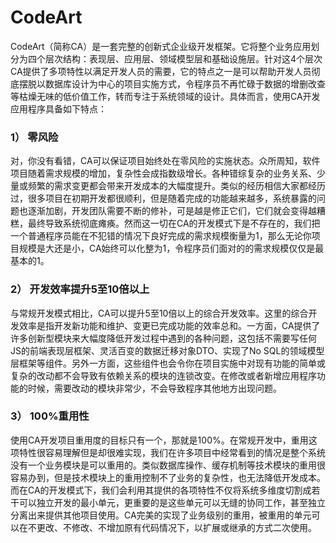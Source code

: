 CodeArt
===================================

CodeArt（简称CA）是一套完整的创新式企业级开发框架。它将整个业务应用划分为四个层次结构：表现层、应用层、领域模型层和基础设施层。针对这4个层次CA提供了多项特性以满足开发人员的需要，它的特点之一是可以帮助开发人员彻底摆脱以数据库设计为中心的项目实施方式，令程序员不再忙碌于数据的增删改查等枯燥无味的低价值工作，转而专注于系统领域的设计。具体而言，使用CA开发应用程序具备如下特点：

### 1）	零风险

对，你没有看错，CA可以保证项目始终处在零风险的实施状态。众所周知，软件项目随着需求规模的增加，复杂性会成指数级增长。各种错综复杂的业务关系、少量或频繁的需求变更都会带来开发成本的大幅度提升。类似的经历相信大家都经历过，很多项目在初期开发都很顺利，但是随着完成的功能越来越多，系统暴露的问题也逐渐加剧，开发团队需要不断的修补，可是越是修正它们，它们就会变得越糟糕，最终导致系统彻底瘫痪。然而这一切在CA的开发模式下是不存在的，我们把一个普通程序员能在不犯错的情况下良好完成的需求规模衡量为1，那么无论你项目规模是大还是小，CA始终可以化整为1，令程序员们面对的的需求规模仅仅是最基本的1。

### 2）	开发效率提升5至10倍以上

与常规开发模式相比，CA可以提升5至10倍以上的综合开发效率。这里的综合开发效率是指开发新功能和维护、变更已完成功能的效率总和。一方面，CA提供了许多创新型模块来大幅度降低开发过程中遇到的各种问题，这包括不需要写任何JS的前端表现层框架、灵活百变的数据迁移对象DTO、实现了No SQL的领域模型层框架等组件。另外一方面，这些组件也会令你在项目实施中对现有功能的简单或复杂的改动都不会导致有依赖关系的模块的连锁改变。在修改或者新增应用程序功能的时候，需要改动的模块非常少，不会导致程序其他地方出现问题。

### 3）	100%重用性

使用CA开发项目重用度的目标只有一个，那就是100%。在常规开发中，重用这项特性很容易理解但是却很难实现，我们在许多项目中经常看到的情况是整个系统没有一个业务模块是可以重用的。类似数据库操作、缓存机制等技术模块的重用很容易办到，但是技术模块上的重用控制不了业务的复杂性，也无法降低开发成本。而在CA的开发模式下，我们会利用其提供的各项特性不仅将系统多维度切割成若干可以独立开发的最小单元，更重要的是这些单元可以无缝的协同工作，甚至独立分离出来提供其他项目使用。CA完美的实现了业务级别的重用，被重用的单元可以在不更改、不修改、不增加原有代码情况下，以扩展或继承的方式二次使用。

